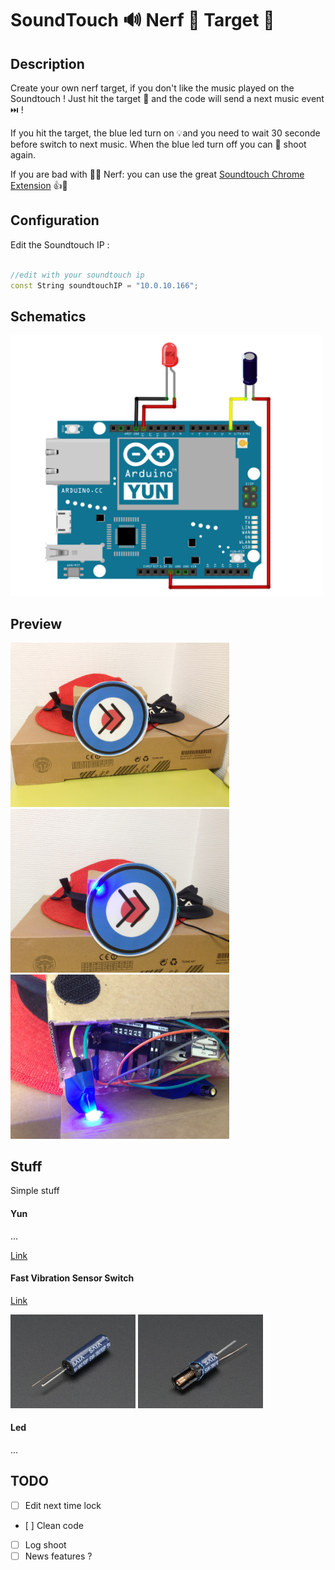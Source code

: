 # SoundTouch 🔊 Nerf 🔫 Target 🎯

## Description

Create your own nerf target, if you don't like the music played on the Soundtouch !
Just hit the target 🎯 and the code will send a next music event ⏭️ !

If you hit the target, the blue led turn on 💡and you need to wait 30 seconde before switch to next music. 
When the blue led turn off you can 🔫 shoot again.

If you are bad with 🎯🔫 Nerf:
you can use the great [Soundtouch Chrome Extension](https://chrome.google.com/webstore/detail/soundtouch-chrome-extensi/gapfkijlllenhmgddoldcfedfiiakfgg) 👍😬

## Configuration

Edit the Soundtouch IP :

```cpp

//edit with your soundtouch ip 
const String soundtouchIP = "10.0.10.166";

```

## Schematics

<img src="img/schematics.png" width="500"/> 

## Preview
<img src="img/preview/IMG_1.JPG" width="350"/> <img src="img/preview/IMG_2.JPG" width="350"/> <img src="img/preview/IMG_3.JPG" width="350"/>

## Stuff

Simple stuff

#### Yun

...

[Link](http://amzn.to/2C8DCeO)

#### Fast Vibration Sensor Switch

[Link](http://amzn.to/2nTJZ0w)

<img src="img/stuff/Fast Vibration Sensor Switch 2.jpg" width="200"/> <img src="img/stuff/Fast Vibration Sensor Switch.jpg" width="200"/>

#### Led

...

## TODO

- [ ] Edit next time lock
- [ ] Clean code
- [ ] Log shoot 
- [ ] News features ?
